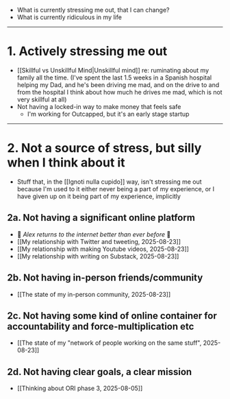- What is currently stressing me out, that I can change?
- What is currently ridiculous in my life

---
# 1. Actively stressing me out
- [[Skillful vs Unskillful Mind|Unskillful mind]] re: ruminating about my family all the time. (I've spent the last 1.5 weeks in a Spanish hospital helping my Dad, and he's been driving me mad, and on the drive to and from the hospital I think about how much he drives me mad, which is not very skillful at all)
- Not having a locked-in way to make money that feels safe
	- I'm working for Outcapped, but it's an early stage startup

---
# 2. Not a source of stress, but silly when I think about it
- Stuff that, in the [[Ignoti nulla cupido]] way, isn't stressing me out because I'm used to it either never being a part of my experience, or I have given up on it being part of my experience, implicitly
## 2a. Not having a significant online platform
- 🌈 *Alex returns to the internet better than ever before* 🌈
- [[My relationship with Twitter and tweeting, 2025-08-23]]
- [[My relationship with making Youtube videos, 2025-08-23]]
- [[My relationship with writing on Substack, 2025-08-23]]
## 2b. Not having in-person friends/community
- [[The state of my in-person community, 2025-08-23]]
## 2c. Not having some kind of online container for accountability and force-multiplication etc
- [[The state of my "network of people working on the same stuff", 2025-08-23]]
## 2d. Not having clear goals, a clear mission
-  [[Thinking about ORI phase 3, 2025-08-05]]